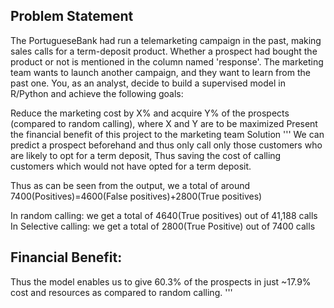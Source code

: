 ## Problem Statement
The PortugueseBank had run a telemarketing campaign in the past, making sales calls for a term-deposit product. Whether a prospect had bought the product or not is mentioned in the column named 'response'.
The marketing team wants to launch another campaign, and they want to learn from the past one. You, as an analyst, decide to build a supervised model in R/Python and achieve the following goals:

Reduce the marketing cost by X% and acquire Y% of the prospects (compared to random calling), where X and Y are to be maximized
Present the financial benefit of this project to the marketing team
Solution
'''
We can predict a prospect beforehand and thus only call only those customers who are likely to opt for a term deposit, 
Thus saving the cost of calling customers which would not have opted for a term deposit. 

Thus as can be seen from the output, we a total of around 7400(Positives)=4600(False positives)+2800(True positives) 

In random calling:    we get a total of 4640(True positives) out of 41,188 calls
In Selective calling: we get a total of 2800(True Positive) out of 7400 calls 

## Financial Benefit: 
Thus the model enables us to give 60.3% of the prospects in just ~17.9% cost and resources as compared to random calling.
'''